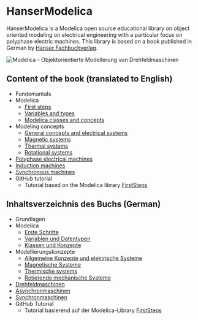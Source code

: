 # HanserModelica

HanserModelica is a Modelica open source educational library on object oriented modeling on electrical engineering with a particular focus on polyphase electric machines. This library is based on a book published in German by [Hanser Fachbuchverlag](https://www.hanser-fachbuch.de/buch/Modelica+Objektorientierte+Modellbildung+von+Drehfeldmaschinen/9783446455511). 

![Modelica - Objektorientierte Modellerung von Drehfeldmaschinen](https://github.com/christiankral/HanserModelica/blob/master/HanserModelica/Resources/Images/45551_Kral_165x240_3D_Soft.png?raw=true)

## Content of the book (translated to English)

- Fundemantals
- Modelica
  - [First steps](https://github.com/christiankral/HanserModelica/tree/master/HanserModelica/FirstSteps)
  - [Variables and types](https://github.com/christiankral/HanserModelica/tree/master/HanserModelica/VariablesTypes)
  - [Modelica classes and concepts](https://github.com/christiankral/HanserModelica/tree/master/HanserModelica/Classes)
- Modeling concepts
  - [General concepts and electrical systems](https://github.com/christiankral/HanserModelica/tree/master/HanserModelica/Electrical)
  - [Magnetic systems](https://github.com/christiankral/HanserModelica/tree/master/HanserModelica/Magnetic)
  - [Thermal systems](https://github.com/christiankral/HanserModelica/tree/master/HanserModelica/Thermal)
  - [Rotational systems](https://github.com/christiankral/HanserModelica/tree/master/HanserModelica/Rotational)
- [Polyphase electrical machines](https://github.com/christiankral/HanserModelica/tree/master/HanserModelica/Machines)
- [Induction machines](https://github.com/christiankral/HanserModelica/tree/master/HanserModelica/InductionMachines)
- [Synchronous machines](https://github.com/christiankral/HanserModelica/tree/master/HanserModelica/SynchronousMachines)
- GitHub tutorial
  - Tutorial based on the Modelica library [FirstSteps](https://github.com/christiankral/FirstSteps)

## Inhaltsverzeichnis des Buchs (German)

- Grundlagen
- Modelica
  - [Erste Schritte](https://github.com/christiankral/HanserModelica/tree/master/HanserModelica/FirstSteps)
  - [Variablen und Datentypen](https://github.com/christiankral/HanserModelica/tree/master/HanserModelica/VariablesTypes)
  - [Klassen und Konzepte](https://github.com/christiankral/HanserModelica/tree/master/HanserModelica/Classes)
- Modellierungskonzepte
  - [Allgemeine Konzepte und elektrische Systeme](https://github.com/christiankral/HanserModelica/tree/master/HanserModelica/Electrical)
  - [Magnetische Systeme](https://github.com/christiankral/HanserModelica/tree/master/HanserModelica/Magnetic)
  - [Thermische systems](https://github.com/christiankral/HanserModelica/tree/master/HanserModelica/Thermal)
  - [Rotierende mechanische Systeme](https://github.com/christiankral/HanserModelica/tree/master/HanserModelica/Rotational)
- [Drehfeldmaschinen](https://github.com/christiankral/HanserModelica/tree/master/HanserModelica/Machines)
- [Asynchronmaschinen](https://github.com/christiankral/HanserModelica/tree/master/HanserModelica/InductionMachines)
- [Synchronmaschinen](https://github.com/christiankral/HanserModelica/tree/master/HanserModelica/SynchronousMachines)
- GitHub Tutorial
  - Tutorial basierend auf der Modelica-Library [FirstSteps](https://github.com/christiankral/FirstSteps)
